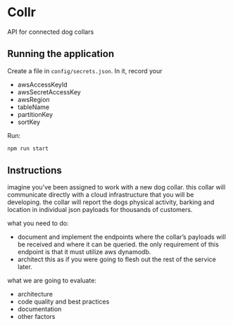 # Collr

API for connected dog collars

## Running the application

Create a file in `config/secrets.json`. In it, record your
* awsAccessKeyId
* awsSecretAccessKey
* awsRegion
* tableName
* partitionKey
* sortKey

Run:

```bash
npm run start
```

## Instructions

imagine you’ve been assigned to work with a new dog collar. this collar will communicate directly with a cloud infrastructure that you will be developing. the collar will report the dogs physical activity, barking and location in individual json payloads for thousands of customers.
 
what you need to do:
* document and implement the endpoints where the collar’s payloads will be received and where it can be queried. the only requirement of this endpoint is that it must utilize aws dynamodb. 
* architect this as if you were going to flesh out the rest of the service later.
 
what we are going to evaluate: 
* architecture
* code quality and best practices
* documentation
* other factors
